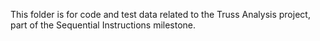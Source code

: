 This folder is for code and test data related to the Truss Analysis project, part of the Sequential Instructions milestone.